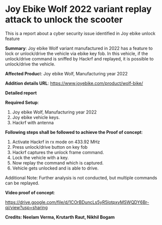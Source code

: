# Joy Ebike Wolf 2022 variant replay attack to unlock the scooter

This is a report about a cyber security issue identified in Joy ebike unlock feature

**Summary**:
Joy ebike Wolf variant manufactured in 2022 has a feature to lock or unlock/drive the vehicle via ebike key fob. In this vehicle, if the unlock/drive command is sniffed by Hackrf and replayed, it is possible to unlock/drive the vehicle.


**Affected Produc**t:
Joy ebike Wolf, Manufacturing year 2022

**Addition details URL**:
https://www.joyebike.com/product/wolf-bike/

**Detailed report**

**Required Setup**:
1. Joy ebike Wolf, Manufacturing year 2022
2. Joy ebike vehicle keys.
3. Hackrf with antenna


**Following steps shall be followed to achieve the Proof of concept**:
1. Activate Hackrf in rx mode on 433.92 MHz
2. Press unlock/drive button on key fob
3. Hackrf captures the unlock frame command.
4. Lock the vehicle with a key.
5. Now replay the command which is captured.
6. Vehicle gets unlocked and is able to drive.

Additional Note: Further analysis is not conducted, but multiple commands can be replayed.

**Video proof of concept**:

https://drive.google.com/file/d/1COrBDuncLs5yR5lotpxyMSWQDY6Br-qj/view?usp=sharing

**Credits:
Neelam Verma,
Krutarth Raut,
Nikhil Bogam**
